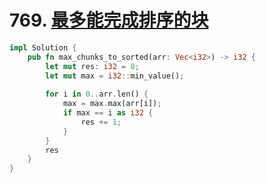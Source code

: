 # 769. [最多能完成排序的块](https://leetcode-cn.com/problems/max-chunks-to-make-sorted/)

```rust
impl Solution {
    pub fn max_chunks_to_sorted(arr: Vec<i32>) -> i32 {
        let mut res: i32 = 0;
        let mut max = i32::min_value();
        
        for i in 0..arr.len() {
            max = max.max(arr[i]);
            if max == i as i32 {
                res += 1;
            }
        }
        res
    }
}
```

